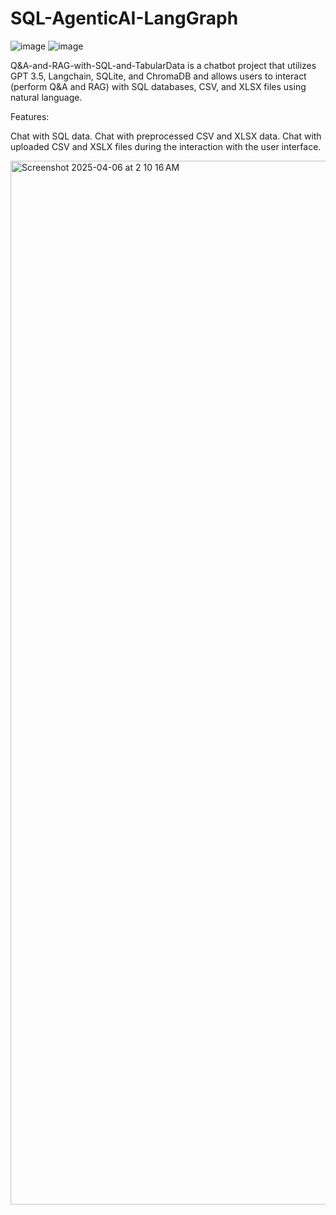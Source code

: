 # SQL-AgenticAI-LangGraph
![image](https://github.com/user-attachments/assets/15ffe9e1-4ecb-4b05-9dee-eac04cfcc993)
![image](https://github.com/user-attachments/assets/2bb8901b-c3a1-46bf-9f21-c52696058e15)


Q&A-and-RAG-with-SQL-and-TabularData is a chatbot project that utilizes GPT 3.5, Langchain, SQLite, and ChromaDB and allows users to interact (perform Q&A and RAG) with SQL databases, CSV, and XLSX files using natural language.

Features:

Chat with SQL data.
Chat with preprocessed CSV and XLSX data.
Chat with uploaded CSV and XSLX files during the interaction with the user interface.

<img width="1670" alt="Screenshot 2025-04-06 at 2 10 16 AM" src="https://github.com/user-attachments/assets/ad67e31b-1721-4350-a5f9-6ad2109b1204" />
